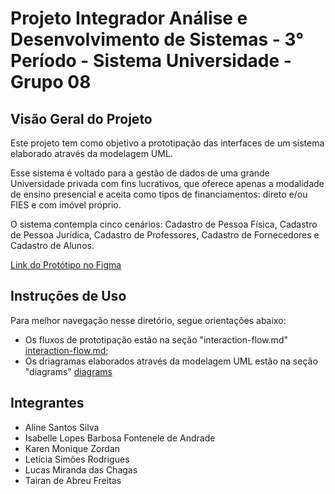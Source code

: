 # Projeto Integrador Análise e Desenvolvimento de Sistemas - 3° Período - Sistema Universidade - Grupo 08

## Visão Geral do Projeto
<p>Este projeto tem como objetivo a prototipação das interfaces de um sistema elaborado através da modelagem UML.<p>

<p>Esse sistema  é voltado para a gestão de dados de uma grande Universidade privada com fins lucrativos, que oferece apenas a modalidade de ensino presencial e aceita como tipos de financiamentos: direto e/ou FIES e com imóvel próprio.</p>

<p>O sistema contempla cinco cenários: Cadastro de Pessoa Física, Cadastro de Pessoa Jurídica, Cadastro de Professores, Cadastro de Fornecedores e Cadastro de Alunos.</p> 

[Link do Protótipo no Figma](https://www.figma.com/proto/NxDs4tYqJ3kN2NxzTw2mBT/Projeto-Integrador---2%C2%AA-Entrega?node-id=2198-13550&node-type=canvas&t=BZDXa1iGS5RjlzJG-0&scaling=scale-down&content-scaling=fixed&page-id=8%3A42)

## Instruções de Uso
Para melhor navegação nesse diretório, segue orientações abaixo:
- Os fluxos de prototipação estão na seção "interaction-flow.md" [interaction-flow.md](https://github.com/isahfontenele/grupo8_senac_ads/blob/main/interaction-flow.md);
- Os driagramas elaborados através da modelagem UML estão na seção "diagrams" [diagrams](https://github.com/isahfontenele/grupo8_senac_ads/blob/main/diagrams)

## Integrantes 
- Aline Santos Silva
- Isabelle Lopes Barbosa Fontenele de Andrade
- Karen Monique Zordan
- Letícia Simões Rodrigues
- Lucas Miranda das Chagas
- Tairan de Abreu Freitas
